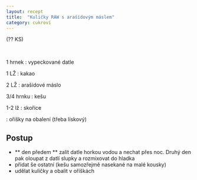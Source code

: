 ```yaml
---
layout: recept
title:  "Kuličky RAW s arašídovým máslem"
category: cukroví
---
```


(?? KS)

<br>

<div class="ingredience" markdown="1">

1 hrnek
: vypeckované datle

1 LŽ
: kakao

2 LŽ
: arašídové máslo

3/4 hrnku
: kešu

1-2 lž
: skořice


: oříšky na obalení (třeba lískový)

</div>

## Postup

<div class="postup" markdown="1">  

- ** den předem ** zalít datle horkou vodou a nechat přes noc. Druhý den pak oloupat z datlí slupky a rozmixovat do hladka
- přidat še ostatní (kešu samozřejmě nasekané na malé kousky)
- udělat kuličky a obalit v oříškách
     
</div>


